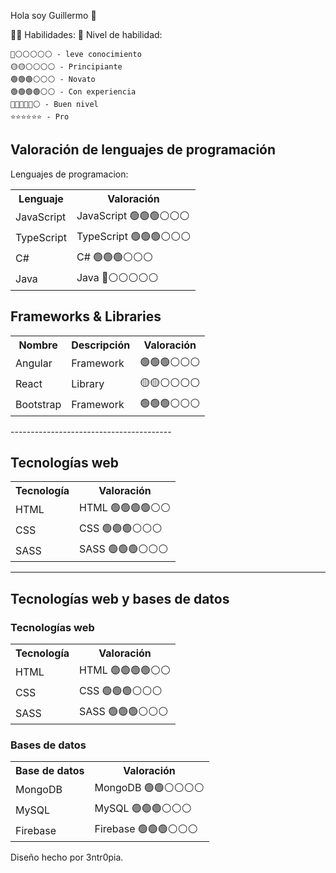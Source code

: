 Hola soy Guillermo 👋



👩‍💻 Habilidades:
🌟 Nivel de habilidad:

    🔴⚪⚪⚪⚪⚪ - leve conocimiento
    🟡🟡⚪⚪⚪⚪ - Principiante
    🟢🟢🟢⚪⚪⚪ - Novato
    🟢🟢🟢🟢⚪⚪ - Con experiencia
    🔵🔵🔵🔵🔵⚪ - Buen nivel
    ⭐⭐⭐⭐⭐⭐ - Pro
		 
<html>
<head>
    
</head>
<body>

<h2>Valoración de lenguajes de programación</h2>
Lenguajes de programacion:
<table>
    <tr>
        <th>Lenguaje</th>
        <th>Valoración</th>
    </tr>
    <tr>
        <td>JavaScript</td>
        <td>JavaScript 🟢🟢🟢⚪⚪⚪</td>
    </tr>
    <tr>
        <td>TypeScript</td>
        <td>TypeScript 🟢🟢🟢⚪⚪⚪</td>
    </tr>
    <tr>
        <td>C#</td>
        <td>C# 🟢🟢🟢⚪⚪⚪</td>
    </tr>
    <tr>
        <td>Java</td>
        <td>Java 🔴⚪⚪⚪⚪⚪</td>
    </tr>
</table>

</body>
</html>
<html>
<body>
<h2>Frameworks & Libraries</h2>

<table>
    <tr>
        <th>Nombre</th>
        <th>Descripción</th>
        <th>Valoración</th>
    </tr>
    <tr>
        <td>Angular</td>
        <td>Framework</td>
        <td>🟢🟢🟢⚪⚪⚪</td>
    </tr>
    <tr>
        <td>React</td>
        <td>Library</td>
        <td>🟡🟡⚪⚪⚪⚪</td>
    </tr>
    <tr>
        <td>Bootstrap</td>
        <td>Framework</td>
        <td>🟢🟢🟢⚪⚪⚪</td>
    </tr>
</table>

</body>
</html>
----------------------------------------
<!DOCTYPE html>
<html>
<head>
  
</head>
<body>

<h2>Tecnologías web</h2>

<table>
    <tr>
        <th>Tecnología</th>
        <th>Valoración</th>
    </tr>
    <tr>
        <td>HTML</td>
        <td>HTML 🟢🟢🟢🟢⚪⚪</td>
    </tr>
    <tr>
        <td>CSS</td>
        <td>CSS 🟢🟢🟢⚪⚪⚪</td>
    </tr>
    <tr>
        <td>SASS</td>
        <td>SASS 🟢🟢🟢⚪⚪⚪</td>
    </tr>
</table>

</body>
</html>

-----------------------------------------
<body>

<h2>Tecnologías web y bases de datos</h2>

<h3>Tecnologías web</h3>
<table>
    <tr>
        <th>Tecnología</th>
        <th>Valoración</th>
    </tr>
    <tr>
        <td>HTML</td>
        <td>HTML 🟢🟢🟢🟢⚪⚪</td>
    </tr>
    <tr>
        <td>CSS</td>
        <td>CSS 🟢🟢🟢⚪⚪⚪</td>
    </tr>
    <tr>
        <td>SASS</td>
        <td>SASS 🟢🟢🟢⚪⚪⚪</td>
    </tr>
</table>
<html>
<body>
<h3>Bases de datos</h3>
<table>
    <tr>
        <th>Base de datos</th>
        <th>Valoración</th>
    </tr>
    <tr>
        <td>MongoDB</td>
        <td>MongoDB 🟢🟢⚪⚪⚪⚪</td>
    </tr>
    <tr>
        <td>MySQL</td>
        <td>MySQL 🟢🟢🟢⚪⚪⚪</td>
    </tr>
    <tr>
        <td>Firebase</td>
        <td>Firebase 🟢🟢🟢⚪⚪⚪</td>
    </tr>
</table>

</body>
</html>

		


Diseño hecho por 3ntr0pia.
